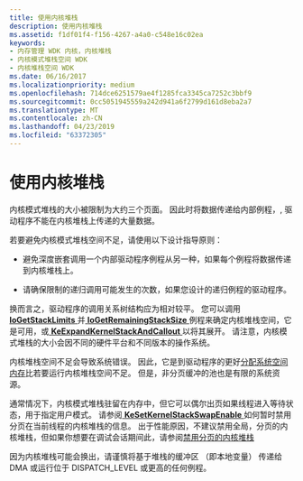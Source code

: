 ```yaml
---
title: 使用内核堆栈
description: 使用内核堆栈
ms.assetid: f1df01f4-f156-4267-a4a0-c548e16c02ea
keywords:
- 内存管理 WDK 内核，内核堆栈
- 内核模式堆栈空间 WDK
- 内核堆栈空间 WDK
ms.date: 06/16/2017
ms.localizationpriority: medium
ms.openlocfilehash: 714dce6251579ae4f1285fca3345ca7252c3bbf9
ms.sourcegitcommit: 0cc5051945559a242d941a6f2799d161d8eba2a7
ms.translationtype: MT
ms.contentlocale: zh-CN
ms.lasthandoff: 04/23/2019
ms.locfileid: "63372305"
---
```

# <a name="using-the-kernel-stack"></a>使用内核堆栈





内核模式堆栈的大小被限制为大约三个页面。 因此时将数据传递给内部例程，, 驱动程序不能在内核堆栈上传递的大量数据。

若要避免内核模式堆栈空间不足，请使用以下设计指导原则：

-   避免深度嵌套调用一个内部驱动程序例程从另一种，如果每个例程将数据传递到内核堆栈上。

-   请确保限制的递归调用可能发生的次数，如果您设计的递归例程的驱动程序。

换而言之，驱动程序的调用关系树结构应为相对较平。 您可以调用[ **IoGetStackLimits** ](https://msdn.microsoft.com/library/windows/hardware/ff549299)并[ **IoGetRemainingStackSize** ](https://msdn.microsoft.com/library/windows/hardware/ff549286)例程来确定内核堆栈空间，它是可用，或[ **KeExpandKernelStackAndCallout** ](https://msdn.microsoft.com/library/windows/hardware/ff552030)以将其展开。 请注意，内核模式堆栈的大小会因不同的硬件平台和不同版本的操作系统。

内核堆栈空间不足会导致系统错误。 因此，它是到驱动程序的更好[分配系统空间内存](allocating-system-space-memory.md)比若要运行内核堆栈空间不足。 但是，非分页缓冲的池也是有限的系统资源。

通常情况下，内核模式堆栈驻留在内存中，但它可以偶尔出页如果线程进入等待状态，用于指定用户模式。 请参阅[ **KeSetKernelStackSwapEnable** ](https://msdn.microsoft.com/library/windows/hardware/ff553262)如何暂时禁用分页在当前线程的内核堆栈的信息。 出于性能原因，不建议禁用全局，分页的内核堆栈，但如果你想要在调试会话期间此，请参阅[禁用分页的内核堆栈](https://msdn.microsoft.com/library/windows/hardware/ff541920)

因为内核堆栈可能会换出，请谨慎将基于堆栈的缓冲区 （即本地变量） 传递给 DMA 或运行位于 DISPATCH_LEVEL 或更高的任何例程。

